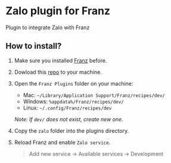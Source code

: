 # Zalo plugin for Franz
Plugin to integrate Zalo with Franz

## How to install?
1. Make sure you installed [Franz](https://meetfranz.com/) before.

2. Dowload this [repo](https://github.com/huychau/franz-zalo/achive/master.zip) to your machine.

3. Open the `Franz Plugins` folder on your machine:
    - Mac: `~/Library/Application Support/Franz/recipes/dev/`
    - Windows: `%appdata%/Franz/recipes/dev/`
    - Linux: `~/.config/Franz/recipes/dev`

    *Note: If `dev/` does not exist, create new one.*

4. Copy the `zalo` folder into the plugins directory.

5. Reload Franz and enable `Zalo service`.

    > Add new service -> Available services -> Development
